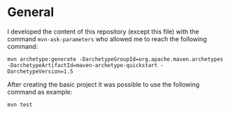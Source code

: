 # General

I developed the content of this repository (except this file) with the command `mvn-ask-parameters` who allowed me to reach the following command:

```
mvn archetype:generate -DarchetypeGroupId=org.apache.maven.archetypes -DarchetypeArtifactId=maven-archetype-quickstart -DarchetypeVersion=1.5
```

After creating the basic project it was possible to use the following command as example:

```
mvn test
```
